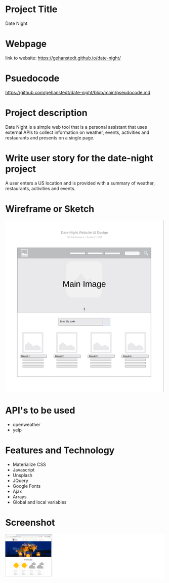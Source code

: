 
# Project Title 
Date Night

# Webpage
link to website: https://gehanstedt.github.io/date-night/

# Psuedocode
https://github.com/gehanstedt/date-night/blob/main/pseudocode.md

# Project description
Date Night is a simple web tool that is a personal assistant that uses external APIs to collect information on weather, events, activities and restaurants and presents on a single page.

# Write user story for the date-night project
A user enters a US location and is provided with a summary of weather, restaurants, activities and events.  

# Wireframe or Sketch
<img src="https://github.com/gehanstedt/date-night/blob/main/datenight-wireframe.jpg" width="500" title="Project">

# API's to be used
* openweather
* yelp

# Features and Technology
* Materialize CSS
* Javascript
* Unsplash
* JQuery
* Google Fonts
* Ajax
* Arrays
* Global and local variables

# Screenshot
![main-screen](https://github.com/gehanstedt/date-night/blob/main/img/main-screenshot.png)

